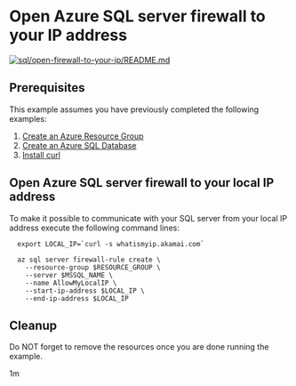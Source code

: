 
# Open Azure SQL server firewall to your IP address

[![sql/open-firewall-to-your-ip/README.md](https://github.com/Azure-Samples/java-on-azure-examples/actions/workflows/sql_open-firewall-to-your-ip_README_md.yml/badge.svg)](https://github.com/Azure-Samples/java-on-azure-examples/actions/workflows/sql_open-firewall-to-your-ip_README_md.yml)

## Prerequisites

<!-- workflow.cron(0 4 * * 1) -->
<!-- workflow.include(../create/README.md) -->

This example assumes you have previously completed the following examples:

1. [Create an Azure Resource Group](../../group/create/README.md)
1. [Create an Azure SQL Database](../create/README.md)
1. [Install curl](https://curl.haxx.se/download.html)

## Open Azure SQL server firewall to your local IP address

To make it possible to communicate with your SQL server from your local IP
address execute the following command lines:

```shell
  export LOCAL_IP=`curl -s whatismyip.akamai.com`

  az sql server firewall-rule create \
    --resource-group $RESOURCE_GROUP \
    --server $MSSQL_NAME \
    --name AllowMyLocalIP \
    --start-ip-address $LOCAL_IP \
    --end-ip-address $LOCAL_IP
```

## Cleanup

Do NOT forget to remove the resources once you are done running the example.

1m
